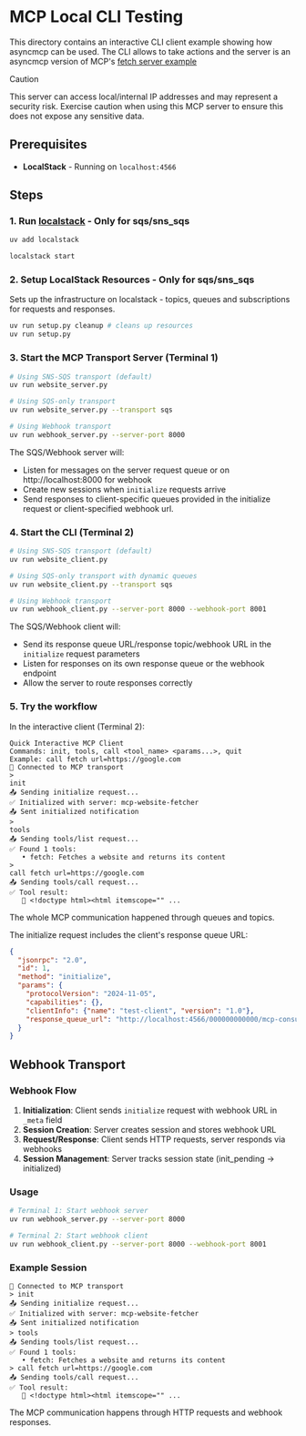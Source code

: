 # MCP Local CLI Testing

This directory contains an interactive CLI client example showing how asyncmcp can be used. 
The CLI allows to take actions and the server is an asyncmcp version of MCP's [fetch server example](https://github.com/modelcontextprotocol/servers/tree/main/src/fetch)

> [!CAUTION]
> This server can access local/internal IP addresses and may represent a security risk. Exercise caution when using this MCP server to ensure this does not expose any sensitive data.

## Prerequisites

- **LocalStack** - Running on `localhost:4566`

## Steps

### 1. Run [localstack](https://www.localstack.cloud/) - Only for sqs/sns_sqs

```bash
uv add localstack
```

```bash
localstack start
```

### 2. Setup LocalStack Resources - Only for sqs/sns_sqs
Sets up the infrastructure on localstack - topics, queues and subscriptions for requests and responses.

```bash
uv run setup.py cleanup # cleans up resources
uv run setup.py
```

### 3. Start the MCP Transport Server (Terminal 1)

```bash
# Using SNS-SQS transport (default)
uv run website_server.py

# Using SQS-only transport
uv run website_server.py --transport sqs

# Using Webhook transport
uv run webhook_server.py --server-port 8000
```

The SQS/Webhook server will:
- Listen for messages on the server request queue or on http://localhost:8000 for webhook
- Create new sessions when `initialize` requests arrive
- Send responses to client-specific queues provided in the initialize request or client-specified webhook url.


### 4. Start the CLI (Terminal 2) 

```bash
# Using SNS-SQS transport (default)
uv run website_client.py

# Using SQS-only transport with dynamic queues
uv run website_client.py --transport sqs

# Using Webhook transport
uv run webhook_client.py --server-port 8000 --webhook-port 8001
```

The SQS/Webhook client will:
- Send its response queue URL/response topic/webhook URL in the `initialize` request parameters 
- Listen for responses on its own response queue or the webhook endpoint
- Allow the server to route responses correctly

### 5. Try the workflow

In the interactive client (Terminal 2):
```
Quick Interactive MCP Client
Commands: init, tools, call <tool_name> <params...>, quit
Example: call fetch url=https://google.com
🔗 Connected to MCP transport
>
init
📤 Sending initialize request...
✅ Initialized with server: mcp-website-fetcher
📤 Sent initialized notification
>
tools
📤 Sending tools/list request...
✅ Found 1 tools:
   • fetch: Fetches a website and returns its content
>
call fetch url=https://google.com
📤 Sending tools/call request...
✅ Tool result:
   📄 <!doctype html><html itemscope="" ...
```

The whole MCP communication happened through queues and topics.

The initialize request includes the client's response queue URL:
```json
{
  "jsonrpc": "2.0",
  "id": 1,
  "method": "initialize",
  "params": {
    "protocolVersion": "2024-11-05",
    "capabilities": {},
    "clientInfo": {"name": "test-client", "version": "1.0"},
    "response_queue_url": "http://localhost:4566/000000000000/mcp-consumer"
  }
}
```


## Webhook Transport

### Webhook Flow

1. **Initialization**: Client sends `initialize` request with webhook URL in `_meta` field
2. **Session Creation**: Server creates session and stores webhook URL
3. **Request/Response**: Client sends HTTP requests, server responds via webhooks
4. **Session Management**: Server tracks session state (init_pending → initialized)

### Usage

```bash
# Terminal 1: Start webhook server
uv run webhook_server.py --server-port 8000

# Terminal 2: Start webhook client
uv run webhook_client.py --server-port 8000 --webhook-port 8001
```

### Example Session

```
🔗 Connected to MCP transport
> init
📤 Sending initialize request...
✅ Initialized with server: mcp-website-fetcher
📤 Sent initialized notification
> tools
📤 Sending tools/list request...
✅ Found 1 tools:
   • fetch: Fetches a website and returns its content
> call fetch url=https://google.com
📤 Sending tools/call request...
✅ Tool result:
   📄 <!doctype html><html itemscope="" ...
```

The MCP communication happens through HTTP requests and webhook responses.